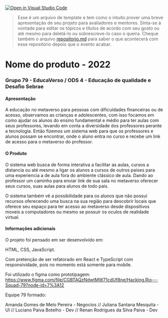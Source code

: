 [![Open in Visual Studio Code](https://classroom.github.com/assets/open-in-vscode-c66648af7eb3fe8bc4f294546bfd86ef473780cde1dea487d3c4ff354943c9ae.svg)](https://classroom.github.com/online_ide?assignment_repo_id=8362814&assignment_repo_type=AssignmentRepo)
>Esse é um arquivo de template e tem como o intuito prover uma breve apresentação de seu projeto para avaliadores e mentores. Sinta-se à vontade para editar os tópicos e títulos de acordo com seu gosto ou até mesmo para deletá-lo ou sobrescreve-lo caso o queira. Cheque também o arquivo [repositorio.md](https://github.com/hackingrio/template/blob/master/repositorio.md) para saber o que acontecerá com esse repositório depois que o evento acabar.

# Nome do produto - 2022
### Grupo 79 - EducaVerso / ODS 4 - Educação de qualidade e Desafio Sebrae

#### Apresentação 


A educação no metaverso para pessoas com dificuldades financeiras ou de acesso, observamos as crianças e adolescentes, com isso focamos em como ajudar os alunos do ensino fundamental e médio para ter aulas com seus professores, levando em conta a diversidade dos professores perante a tecnologia. Então fizemos um sistema web para que os professores e alunos possam se encontrar, onde o aluno entra no curso e recebe um link de acesso para o metaverso do professor.

#### O Produto

O sistema web busca de forma interativa a facilitar as aulas, cursos a distancia ou até mesmo a ligar os alunos a cursos de outros paises para uma experiencia a de aula fora do ambiente clássico de aula. Dando ao professor um caminho para enviar link de sua sala no metaverso oferecer seus cursos, suas aulas para alunos de todo pais. 

O sistema também vê a possibilidade para os alunos que não possui recursos oferecendo uma busca na sua região para descobrir locais que oferece seu espaço para ter acesso ao metaverso desde dispositivos moveis a computadores ou mesmo se possuir os oculos de realidade virtual.

#### Informações adicionais 

O projeto foi pensado em ser desenvolvido em:

HTML,
CSS,
JavaScript.

Com pretenção de ser refatorado em React e TypeScript com responsividade, pois no momento está somente para mobile.

Foi utilizado o figma como prototipagem: <a>https://www.figma.com/file/CGBTAQzNdwtMW71cdUf8ne/Hacking.Rio---Squad-79?node-id=7%3A12</a>

Equipe 79 formado: 

Amanda Gomes de Melo Pereira - Negocios //
Juliana Santana Mesquita - UI //
Luciano Paiva Botelho - Dev //
Renan Rodrigues da Silva Paiva - Dev 
